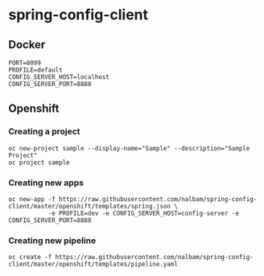 # spring-config-client

## Docker
```
PORT=8099
PROFILE=default
CONFIG_SERVER_HOST=localhost
CONFIG_SERVER_PORT=8888
```

## Openshift
### Creating a project
```
oc new-project sample --display-name="Sample" --description="Sample Project"
oc project sample
```

### Creating new apps
```
oc new-app -f https://raw.githubusercontent.com/nalbam/spring-config-client/master/openshift/templates/spring.json \
           -e PROFILE=dev -e CONFIG_SERVER_HOST=config-server -e CONFIG_SERVER_PORT=8888
```

### Creating new pipeline
```
oc create -f https://raw.githubusercontent.com/nalbam/spring-config-client/master/openshift/templates/pipeline.yaml
```
